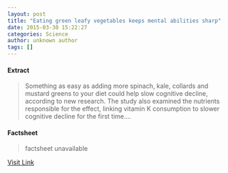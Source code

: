 ```yaml
---
layout: post
title: "Eating green leafy vegetables keeps mental abilities sharp"
date: 2015-03-30 15:22:27
categories: Science
author: unknown author
tags: []
---
```



#### Extract
>Something as easy as adding more spinach, kale, collards and mustard greens to your diet could help slow cognitive decline, according to new research. The study also examined the nutrients responsible for the effect, linking vitamin K consumption to slower cognitive decline for the first time....

#### Factsheet
>factsheet unavailable

[Visit Link](http://feeds.sciencedaily.com/~r/sciencedaily/~3/OYtRvcApUTI/150330112227.htm)


